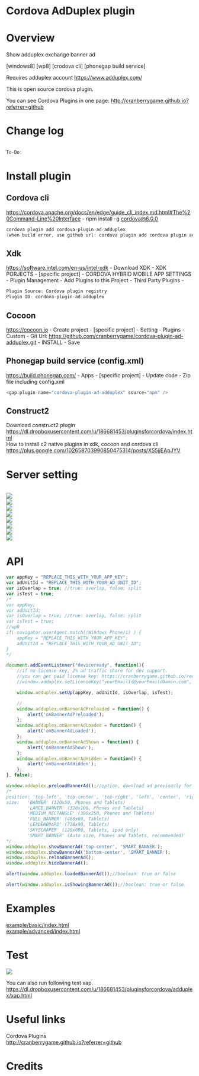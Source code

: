 Cordova AdDuplex plugin
====================

# Overview #
Show adduplex exchange banner ad

[windows8] [wp8] [crodova cli] [phonegap build service]

Requires adduplex account https://www.adduplex.com/

This is open source cordova plugin.

You can see Cordova Plugins in one page: http://cranberrygame.github.io?referrer=github

# Change log #
```c
	
To-Do:
```
# Install plugin #

## Cordova cli ##
https://cordova.apache.org/docs/en/edge/guide_cli_index.md.html#The%20Command-Line%20Interface - npm install -g cordova@6.0.0
```c
cordova plugin add cordova-plugin-ad-adduplex
(when build error, use github url: cordova plugin add cordova plugin add https://github.com/cranberrygame/cordova-plugin-ad-adduplex)
```

## Xdk ##
https://software.intel.com/en-us/intel-xdk - Download XDK - XDK PORJECTS - [specific project] - CORDOVA HYBRID MOBILE APP SETTINGS - Plugin Management - Add Plugins to this Project - Third Party Plugins -
```c
Plugin Source: Cordova plugin registry
Plugin ID: cordova-plugin-ad-adduplex
```

## Cocoon ##
https://cocoon.io - Create project - [specific project] - Setting - Plugins - Custom - Git Url: https://github.com/cranberrygame/cordova-plugin-ad-adduplex.git - INSTALL - Save

## Phonegap build service (config.xml) ##
https://build.phonegap.com/ - Apps - [specific project] - Update code - Zip file including config.xml
```c
<gap:plugin name="cordova-plugin-ad-adduplex" source="npm" />
```

## Construct2 ##
Download construct2 plugin<br>
https://dl.dropboxusercontent.com/u/186681453/pluginsforcordova/index.html<br>
How to install c2 native plugins in xdk, cocoon and cordova cli<br>
https://plus.google.com/102658703990850475314/posts/XS5jjEApJYV

# Server setting #
```c
```
<img src="https://raw.githubusercontent.com/cranberrygame/cordova-plugin-ad-admob/master/doc/ad_unit1.png"><br>
<img src="https://raw.githubusercontent.com/cranberrygame/cordova-plugin-ad-admob/master/doc/ad_unit2.png"><br>
<img src="https://raw.githubusercontent.com/cranberrygame/cordova-plugin-ad-admob/master/doc/ad_unit3.png"><br>
<img src="https://raw.githubusercontent.com/cranberrygame/cordova-plugin-ad-admob/master/doc/ad_unit4.png"><br>
<img src="https://raw.githubusercontent.com/cranberrygame/cordova-plugin-ad-admob/master/doc/ad_unit5.png"><br>
<img src="https://raw.githubusercontent.com/cranberrygame/cordova-plugin-ad-admob/master/doc/ad_unit6.png"><br>
<img src="https://raw.githubusercontent.com/cranberrygame/cordova-plugin-ad-admob/master/doc/ad_unit7.png"><br>
<img src="https://raw.githubusercontent.com/cranberrygame/cordova-plugin-ad-admob/master/doc/ad_unit8.png"><br>

# API #
```javascript
var appKey = "REPLACE_THIS_WITH_YOUR_APP_KEY";
var adUnitId = "REPLACE_THIS_WITH_YOUR_AD_UNIT_ID";
var isOverlap = true; //true: overlap, false: split
var isTest = true;
/*
var appKey;
var adUnitId;
var isOverlap = true; //true: overlap, false: split
var isTest = true;
//wp8
if( navigator.userAgent.match(/Windows Phone/i) ) {
	appKey = "REPLACE_THIS_WITH_YOUR_APP_KEY";
	adUnitId = "REPLACE_THIS_WITH_YOUR_AD_UNIT_ID";
}
*/

document.addEventListener("deviceready", function(){
	//if no license key, 2% ad traffic share for dev support.
	//you can get paid license key: https://cranberrygame.github.io/request_cordova_ad_plugin_paid_license_key
	//window.adduplex.setLicenseKey("yourEmailId@yourEmaildDamin.com", "yourLicenseKey");

	window.adduplex.setUp(appKey, adUnitId, isOverlap, isTest);

	//
	window.adduplex.onBannerAdPreloaded = function() {
		alert('onBannerAdPreloaded');
	};
	window.adduplex.onBannerAdLoaded = function() {
		alert('onBannerAdLoaded');
	};
	window.adduplex.onBannerAdShown = function() {
		alert('onBannerAdShown');
	};
	window.adduplex.onBannerAdHidden = function() {
		alert('onBannerAdHidden');
	};
}, false);

window.adduplex.preloadBannerAd();//option, download ad previously for fast show
/*
position: 'top-left', 'top-center', 'top-right', 'left', 'center', 'right', 'bottom-left', 'bottom-center', 'bottom-right'
size: 	'BANNER' (320x50, Phones and Tablets)
		'LARGE_BANNER' (320x100, Phones and Tablets)
		'MEDIUM_RECTANGLE' (300x250, Phones and Tablets)
		'FULL_BANNER' (468x60, Tablets)
		'LEADERBOARD' (728x90, Tablets)
		'SKYSCRAPER' (120x600, Tablets, ipad only)
		'SMART_BANNER' (Auto size, Phones and Tablets, recommended)
*/
window.adduplex.showBannerAd('top-center', 'SMART_BANNER');
window.adduplex.showBannerAd('bottom-center', 'SMART_BANNER');
window.adduplex.reloadBannerAd();
window.adduplex.hideBannerAd();

alert(window.adduplex.loadedBannerAd());//boolean: true or false

alert(window.adduplex.isShowingBannerAd());//boolean: true or false
```
# Examples #
<a href="https://github.com/cranberrygame/cordova-plugin-ad-adduplex/blob/master/example/basic/index.html">example/basic/index.html</a><br>
<a href="https://github.com/cranberrygame/cordova-plugin-ad-adduplex/blob/master/example/advanced/index.html">example/advanced/index.html</a>

# Test #

[![](http://img.youtube.com/vi/xXrVb8E8gMM/0.jpg)](https://www.youtube.com/watch?v=xXrVb8E8gMM&feature=youtu.be "Youtube")

You can also run following test xap.
https://dl.dropboxusercontent.com/u/186681453/pluginsforcordova/adduplex/xap.html

# Useful links #

Cordova Plugins<br>
http://cranberrygame.github.io?referrer=github

# Credits #
